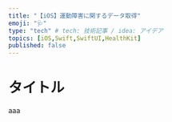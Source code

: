 ```yaml
---
title: "【iOS】運動障害に関するデータ取得"
emoji: "🩺"
type: "tech" # tech: 技術記事 / idea: アイデア
topics: [iOS,Swift,SwiftUI,HealthKit]
published: false
---
```



# タイトル

aaa